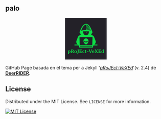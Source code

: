 ## palo

<p align="center"><a href="https://github.com/akiritsu/pRoJEct-VeXEd"><img src="src/assets/img/favicon.png" alt="Logo" width="130" height="130"></a></p>

GitHub Page basada en el tema per a Jekyll '[*pRoJEct-VeXEd*](https://github.com/akiritsu/pRoJEct-VeXEd)'(v. 2.4) de [**DeerRIDER**](https://github.com/akiritsu).

## License

Distributed under the MIT License. See `LICENSE` for more information.

[![MIT License][license-shield]][license-url]

[license-shield]: https://img.shields.io/github/license/akiritsu/pRoJEct-VeXEd.svg?style=flat-square
[license-url]: https://github.com/akiritsu/pRoJEct-VeXEd/blob/master/LICENSE
